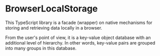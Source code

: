 # BrowserLocalStorage

This TypeScript library is a facade (wrapper) on native mechanisms for storing and retrieving data locally in a browser.

From the user's point of view, it is a key-value object database with an additional level of hierarchy. In other words, key-value pairs are grouped into many groups in this database.

